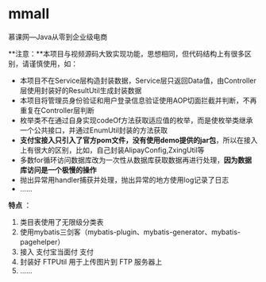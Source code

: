 # mmall
慕课网—Java从零到企业级电商

**注意：**本项目与视频源码大致实现功能，思想相同，但代码结构上有很多区别，请谨慎使用，如：

- 本项目不在Service层构造封装数据，Service层只返回Data值，由Controller层使用封装好的ResultUtil生成封装数据
- 本项目将管理员身份验证和用户登录信息验证使用AOP切面拦截并判断，不再重复在Controller层判断
- 枚举类不在通过自身实现codeOf方法获取适应值的枚举，而是使枚举类继承一个公共接口，并通过EnumUtil封装的方法获取
- **支付宝接入只引入了官方pom文件，没有使用demo提供的jar包**，所以在接入上有很大的区别，比如，自己封装AlipayConfig,ZxingUtil等
- 多数for循环访问数据库改为一次性从数据库获取数据再进行处理，**因为数据库访问是一个极慢的操作**
- 抛出异常用handler捕获并处理，抛出异常的地方使用log记录了日志
- ......

**特点** ：

1. 类目表使用了无限级分类表
2. 使用mybatis三剑客（mybatis-plugin、mybatis-generator、mybatis-pagehelper）
3. 接入 支付宝当面付 支付
4. 封装好 FTPUtil 用于上传图片到 FTP 服务器上
5. ......